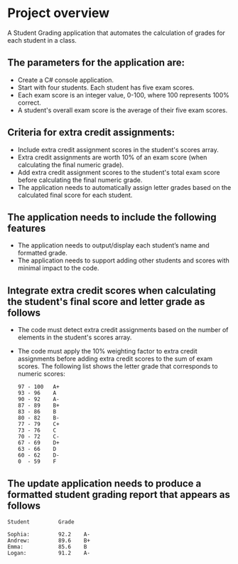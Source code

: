 ﻿# Project overview

A Student Grading application that automates the calculation of grades for each student in a class.

## The parameters for the application are:

- Create a C# console application.
- Start with four students. Each student has five exam scores.
- Each exam score is an integer value, 0-100, where 100 represents 100% correct.
- A student's overall exam score is the average of their five exam scores.

## Criteria for extra credit assignments:

- Include extra credit assignment scores in the student's scores array.
- Extra credit assignments are worth 10% of an exam score (when calculating the final numeric grade).
- Add extra credit assignment scores to the student's total exam score before calculating the final numeric grade.
- The application needs to automatically assign letter grades based on the calculated final score for each student.

## The application needs to include the following features

- The application needs to output/display each student’s name and formatted grade.
- The application needs to support adding other students and scores with minimal impact to the code.

## Integrate extra credit scores when calculating the student's final score and letter grade as follows

- The code must detect extra credit assignments based on the number of elements in the student's scores array.
- The code must apply the 10% weighting factor to extra credit assignments before adding extra credit scores to the sum of exam scores.
  The following list shows the letter grade that corresponds to numeric scores:

  ```readme
  97 - 100   A+
  93 - 96    A
  90 - 92    A-
  87 - 89    B+
  83 - 86    B
  80 - 82    B-
  77 - 79    C+
  73 - 76    C
  70 - 72    C-
  67 - 69    D+
  63 - 66    D
  60 - 62    D-
  0  - 59    F
  ```

## The update application needs to produce a formatted student grading report that appears as follows

  ```readme
  Student         Grade
  
  Sophia:         92.2    A-
  Andrew:         89.6    B+
  Emma:           85.6    B
  Logan:          91.2    A-
  ```

